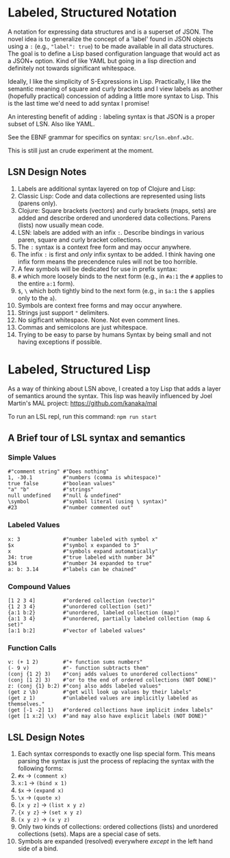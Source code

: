 # Labeled, Structured Notation

A notation for expressing data structures and is a superset of JSON. The novel
idea is to generalize the concept of a 'label' found in JSON objects using a
`:` (e.g., `"label": true`) to be made available in all data structures. The
goal is to define a Lisp based configuration language that would act as a JSON+
option.  Kind of like YAML but going in a lisp direction and definitely not
towards significant whitespace.

Ideally, I like the simplicity of S-Expressions in Lisp. Practically, I like
the semantic meaning of square and curly brackets and I view labels as another
(hopefully practical) concession of adding a little more syntax to Lisp. This
is the last time we'd need to add syntax I promise!

An interesting benefit of adding `:` labeling syntax is that JSON is a proper
subset of LSN. Also like YAML.

See the EBNF grammar for specifics on syntax: `src/lsn.ebnf.w3c`.

This is still just an crude experiment at the moment.

## LSN Design Notes

1. Labels are additional syntax layered on top of Clojure and Lisp:
  1. Classic Lisp: Code and data collections are represented using lists
     (parens only).
  2. Clojure: Square brackets (vectors) and curly brackets (maps, sets) are
     added and describe ordered and unordered data collections. Parens (lists)
     now usually mean code.
  3. LSN: labels are added with an infix `:`. Describe bindings in various
     paren, square and curly bracket collections.
2. The `:` syntax is a context free form and may occur anywhere.
3. The infix `:` is first and _only_ infix syntax to be added. I think having
   one infix form means the precendence rules will not be too horrible.
4. A few symbols will be dedicated for use in prefix syntax:
  1. `#` which more loosely binds to the next form (e.g., in `#a:1` the `#`
     applies to the entire `a:1` form).
  2. `$`, `\` which both tightly bind to the next form (e.g., in `$a:1` the `$`
     applies only to the `a`).
5. Symbols are context free forms and may occur anywhere.
6. Strings just support `"` delimiters.
7. No sigificant whitespace. None. Not even comment lines.
8. Commas and semicolons are just whitespace.
9. Trying to be easy to parse by humans Syntax by being small and not having
   exceptions if possible.

# Labeled, Structured Lisp

As a way of thinking about LSN above, I created a toy Lisp that adds a layer of
semantics around the syntax. This lisp was heavily influenced by Joel Martin's
MAL project: https://github.com/kanaka/mal

To run an LSL repl, run this command: `npm run start`

## A Brief tour of LSL syntax and semantics

### Simple Values

    #"comment string" #"Does nothing"
    1, -30.1          #"numbers (comma is whitespace)"
    true false        #"boolean values"
    "a" "b"           #"strings"
    null undefined    #"null & undefined"
    \symbol           #"symbol literal (using \ syntax)"
    #23               #"number commented out"

### Labeled Values

    x: 3              #"number labeled with symbol x"
    $x                #"symbol x expanded to 3"
    x                 #"symbols expand automatically"
    34: true          #"true labeled with number 34"
    $34               #"number 34 expanded to true"
    a: b: 3.14        #"labels can be chained"

### Compound Values

    [1 2 3 4]         #"ordered collection (vector)"
    {1 2 3 4}         #"unordered collection (set)"
    {a:1 b:2}         #"unordered, labeled collection (map)"
    {a:1 3 4}         #"unordered, partially labeled collection (map & set)"
    [a:1 b:2]         #"vector of labeled values"

### Function Calls

    v: (+ 1 2)        #"+ function sums numbers"
    (- 9 v)           #"- function subtracts them"
    (conj {1 2} 3)    #"conj adds values to unordered collections"
    (conj [1 2] 3)    #"or to the end of ordered collections (NOT DONE)"
    z: (conj {1} b:2) #"conj also adds labeled values"
    (get z \b)        #"get will look up values by their labels"
    (get z 1)         #"unlabeled values are implicitly labeled as themselves."
    (get [-1 -2] 1)   #"ordered collections have implicit index labels"
    (get [1 x:2] \x)  #"and may also have explicit labels (NOT DONE)"

## LSL Design Notes
1. Each syntax corresponds to exactly one lisp special form. This means parsing
   the syntax is just the process of replacing the syntax with the following
   forms:
  1. `#x` -> `(comment x)`
  2. `x:1` -> `(bind x 1)`
  3. `$x` -> `(expand x)`
  4. `\x` -> `(quote x)`
  5. `[x y z]` -> `(list x y z)`
  6. `{x y z}` -> `(set x y z)`
  7. `(x y z)` -> `(x y z)`
2. Only two kinds of collections: ordered collections (lists) and unordered
   collections (sets). Maps are a special case of sets.
3. Symbols are expanded (resolved) everywhere _except_ in the left hand side of
   a bind.
